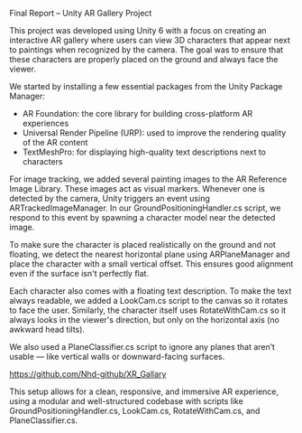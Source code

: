 Final Report – Unity AR Gallery Project

This project was developed using Unity 6  with a focus on creating an interactive AR gallery where users can view 3D characters that appear next to paintings when recognized by the camera. The goal was to ensure that these characters are properly placed on the ground and always face the viewer.

We started by installing a few essential packages from the Unity Package Manager:

- AR Foundation: the core library for building cross-platform AR experiences  
- Universal Render Pipeline (URP): used to improve the rendering quality of the AR content  
- TextMeshPro: for displaying high-quality text descriptions next to characters

For image tracking, we added several painting images to the AR Reference Image Library. These images act as visual markers. Whenever one is detected by the camera, Unity triggers an event using ARTrackedImageManager. In our GroundPositioningHandler.cs script, we respond to this event by spawning a character model near the detected image.

To make sure the character is placed realistically on the ground and not floating, we detect the nearest horizontal plane using ARPlaneManager and place the character with a small vertical offset. This ensures good alignment even if the surface isn't perfectly flat.

Each character also comes with a floating text description. To make the text always readable, we added a LookCam.cs script to the canvas so it rotates to face the user. Similarly, the character itself uses RotateWithCam.cs so it always looks in the viewer's direction, but only on the horizontal axis (no awkward head tilts).

We also used a PlaneClassifier.cs script to ignore any planes that aren’t usable — like vertical walls or downward-facing surfaces. 

https://github.com/Nhd-github/XR_Gallary

This setup allows for a clean, responsive, and immersive AR experience, using a modular and well-structured codebase with scripts like GroundPositioningHandler.cs, LookCam.cs, RotateWithCam.cs, and PlaneClassifier.cs.
